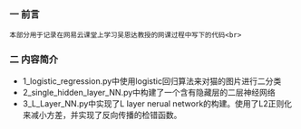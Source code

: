 ### 一 前言
	本部分用于记录在网易云课堂上学习吴恩达教授的网课过程中写下的代码<br>
### 二 内容简介
* 1_logistic_regression.py中使用logistic回归算法来对猫的图片进行二分类
* 2_single_hidden_layer_NN.py中构建了一个含有隐藏层的二层神经网络
* 3_L_Layer_NN.py中实现了L layer nerual network的构建。使用了L2正则化来减小方差，并实现了反向传播的检错函数。
